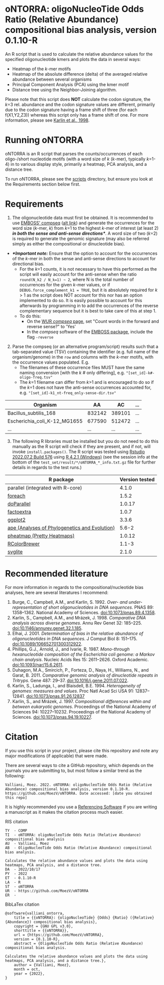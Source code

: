 # oNTORRA: oligoNucleoTide Odds Ratio (Relative Abundance) compositional bias analysis, version 0.1.10-R
An R script that is used to calculate the relative abundance values for the specified oligonucleotide kmers and plots the data in several ways:
- Heatmap of the _k_-mer motifs
- Heatmap of the absolute difference (delta) of the averaged relative abundance between several organisms
- Principal Component Analysis (PCA) using the kmer motif
- Distance tree using the Neighbor-Joining algorithm.

Please note that this script does __NOT__ calculate the codon signature, the _k_=3 rel. abundance and the codon signature values are different, primarily due to the codon signature having a frame shift of three (for each f(X1,Y2,Z3)) whereas this script only has a frame shift of one. For more information, please see [Karlin et al., 1998](https://github.com/MoezV/oNTORRA/edit/main/README.md#recommended-literature).

# Running oNTORRA
oNTORRA is an R script that parses the counts/occurrences of each oligo-/short nucleotide motifs (with a word size of _k_ (_k_-mer), typically _k_=1-4) in to various display style, primarily a heatmap, PCA analysis, and a distance tree.

To run oNTORRA, please see the [scripts](https://github.com/MoezV/oNTORRA/tree/main/scripts) directory, but ensure you look at the Requirements section below first.

# Requirements
1. The oligonucleotide data must first be obtained. It is recommended to use [EMBOSS' compseq](http://emboss.open-bio.org/) ([alt link](https://emboss.bioinformatics.nl/cgi-bin/emboss/compseq)) and generate the occurrences for the word size (_k_-mer, _k_) from _k_=1 to the highest _k_-mer of interest (at least 2) ___in both the sense and anti-sense directions*___. A word size of two (_k_=2) is required to generate the genomic signature (may also be referred simply as either the compositional or dinucleotide bias).
* ___*Important note:___ Ensure that the option to account for the occurrences of the _k_-mer in both the sense and anti-sense directions to account for directional bias. 
    * For the _k_=1 counts, it is not necessary to have this performed as the script will easily account for the anti-sense when the ratio `round(N_k2 / N_k=1) ~ 2`, where N is the total number of occurrences for the given _k_-mer values, or if `DEBUG.force_complement_k1 = TRUE`, but it is absolutely required for _k_ > 1 as the script does NOT account for this nor has an option implemented to do so. It is easily possible to account for this afterwards by programming in to add the occurrences of the  reverse complementary sequence but it is best to take care of this at step 1.
     * To do this:
         * On the [WUR _compseq_ page](https://emboss.bioinformatics.nl/cgi-bin/emboss/compseq), set "Count words in the forward and reverse sense?" to 'Yes'
         * In the _compseq_ software of the [EMBOSS package](ftp://emboss.open-bio.org/pub/EMBOSS/emboss-latest.tar.gz), include the flag ``-reverse``

2. Parse the compseq (or an alternative program/script) results such that a tab-separated value (TSV) containing the identifier (e.g. full name of the organism/genome) in the ``row`` and columns with the _k_-mer motifs, with the occurrence values populated. E.g.
    * The filenames of these occurrence files MUST have the same naming convension [with the _k_ # only differing], e.g. `"[set_id]-k#-oligo-freq.tsv"`
    * The _k_=1 filename can differ from _k_>1 and is encouraged to do so if the _k_=1 does not have the anti-sense occurrences accounted for, e.g. `"[set_id]-k1_nt-freq_only-sense-dir.tsv"`

Organism|AA|AC|...
--------|--|--|---
Bacillus_subtilis_168|832142|389101|...
Escherichia_coli_K-12_MG1655|677590|512472|...
...|...|...|...

3. The following R libraries must be installed but you do not need to do this manually as the R script will check if they are present, and if not, will invoke `install.packages()`. The R script was tested using [Rstudio 2022.07.2 Build 576](https://www.rstudio.com/products/rstudio/download/) using [R 4.2.1 (Windows)](https://cran.r-project.org/bin/windows/base/) (see the session info at the bottom of the ```test_set/result/*/oNTORRA_*_info.txt.gz``` file for further details in regards to the test runs.)

R package|Version tested
---------|--------------
parallel (integrated with R-core)|4.1.0
[foreach](https://cran.r-project.org/web/packages/foreach/index.html)|1.5.2
[doParallel](https://cran.r-project.org/web/packages/doParallel/index.html)|1.0.17
[factoextra](https://cran.r-project.org/web/packages/factoextra/index.html)|1.0.7
[ggplot2](https://cran.r-project.org/web/packages/ggplot2/index.html)|3.3.6
[ape (Analyses of Phylogenetics and Evolution)](https://cran.r-project.org/web/packages/ape/index.html)|5.6-2
[pheatmap (Pretty Heatmaps)](https://cran.r-project.org/web/packages/pheatmap/index.html)|1.0.12
[RColorBrewer](https://cran.r-project.org/web/packages/RColorBrewer/index.html)|1.1-3
[svglite](https://cran.r-project.org/web/packages/svglite/index.html)|2.1.0

# Recommended literature

For more information in regards to the compositional/nucleotide bias analyses, here are several literatures I recommend:
1. Burge, C., Campbell, A.M., and Karlin, S. 1992. _Over- and under-representation of short oligonucleotides in DNA sequences_. PNAS 89: 1358–1362. National Academy of Sciences. [doi:10.1073/pnas.89.4.1358](https://doi.org/10.1073/pnas.89.4.1358).
2. Karlin, S., Campbell, A.M., and Mrázek, J. 1998. _Comparative DNA analysis across diverse genomes_. Annu Rev Genet 32: 185–225. [doi:10.1146/annurev.genet.32.1.185](https://doi.org/10.1146/annurev.genet.32.1.185).
3. Elhai, J. 2001. _Determination of bias in the relative abundance of oligonucleotides in DNA sequences_. J Comput Biol 8: 151–175. [doi:10.1089/106652701300312922](https://doi.org/10.1089/106652701300312922).
4. Phillips, G.J., Arnold, J., and Ivarie, R. 1987. _Mono-through hexanucleotide composition of the Escherichia coli genome: a Markov chain analysis_. Nucleic Acids Res 15: 2611–2626. Oxford Academic. [doi:10.1093/nar/15.6.2611](https://doi.org/10.1093/nar/15.6.2611).
5. Duhagon, M.A., Smircich, P., Forteza, D., Naya, H., Williams, N., and Garat, B. 2011. _Comparative genomic analysis of dinucleotide repeats in Tritryps_. Gene 487: 29–37. [doi:10.1016/j.gene.2011.07.022](https://doi.org/10.1016/j.gene.2011.07.022).
6. Karlin, S., Ladunga, I., and Blaisdell, B.E. 1994. _Heterogeneity of genomes: measures and values_. Proc Natl Acad Sci USA 91: 12837–12841. [doi:10.1073/pnas.91.26.12837](https://doi.org/10.1073/pnas.91.26.12837)
7. Karlin, S., and Mrázek, J. 1997. _Compositional differences within and between eukaryotic genomes_. Proceedings of the National Academy of Sciences 94: 10227–10232. Proceedings of the National Academy of Sciences. [doi:10.1073/pnas.94.19.10227](https://doi.org/10.1073/pnas.94.19.10227).


# Citation
If you use this script in your project, please cite this repository and note any major modifications (if applicable) that were made.

There are several ways to cite a GitHub repository, which depends on the journals you are submitting to, but most follow a similar trend as the following:
```
Valliani, Moez. 2022. oNTORRA: oligoNucleoTide Odds Ratio (Relative Abundance) compositional bias analysis, version 0.1.10-R. https://github.com/MoezV/oNTORRA. Date accessed: [date you obtained this repo]
```

It is highly recommended you use a [Referencing Software](https://en.wikipedia.org/wiki/Reference_software) if you are writing a manuscript as it makes the citation process much easier. 

RIS citation
```
TY  - COMP
TI  - oNTORRA: oligoNucleoTide Odds Ratio (Relative Abundance) compositional bias analysis
AU  - Valliani, Moez
AB  - OligoNucleoTide Odds Ratio (Relative Abundance) compositional bias analysis.

Calculates the relative abundance values and plots the data using heatmaps, PCA analysis, and a distance tree.
DA  - 2022/10/17
PY  - 2022
ET  - 0.1.10-R
LA  - R
ST  - oNTORRA
UR  - https://github.com/MoezV/oNTORRA
ER  - 
```

BibLaTex citation
```
@software{valliani_ontorra,
	title = {{oNTORRA}: {oligoNucleoTide} {Odds} {Ratio} ({Relative} {Abundance}) compositional bias analysis},
	copyright = {GNU GPL v3.0},
	shorttitle = {{oNTORRA}},
	url = {https://github.com/MoezV/oNTORRA},
	version = {0.1.10-R},
	abstract = {OligoNucleoTide Odds Ratio (Relative Abundance) compositional bias analysis.

Calculates the relative abundance values and plots the data using heatmaps, PCA analysis, and a distance tree.},
	author = {Valliani, Moez},
	month = oct,
	year = {2022},
}
```
